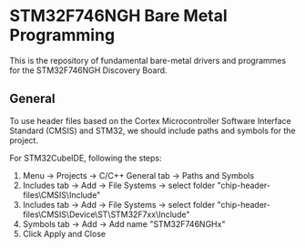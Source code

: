 # STM32F746NGH Bare Metal Programming

This is the repository of fundamental bare-metal drivers and programmes for the STM32F746NGH Discovery Board. 


## General

To use header files based on the Cortex Microcontroller Software Interface Standard (CMSIS) and STM32, we should include paths and symbols for the project.

For STM32CubeIDE, following the steps:
 1. Menu -> Projects -> C/C++ General tab -> Paths and Symbols
 2. Includes tab -> Add -> File Systems -> select folder "chip-header-files\CMSIS\Include"
 3. Includes tab -> Add -> File Systems -> select folder "chip-header-files\CMSIS\Device\ST\STM32F7xx\Include"
 4. Symbols tab -> Add -> Add name "STM32F746NGHx"
 5. Click Apply and Close

